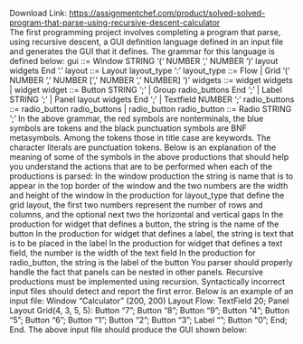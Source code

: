 Download Link: https://assignmentchef.com/product/solved-solved-program-that-parse-using-recursive-descent-calculator
<br>
The first programming project involves completing a program that parse, using recursive descent, a GUI definition language defined in an input file and generates the GUI that it defines. The grammar for this language is defined below: gui ::= Window STRING ‘(‘ NUMBER ‘,’ NUMBER ‘)’ layout widgets End ‘.’ layout ::= Layout layout_type ‘:’ layout_type ::= Flow | Grid ‘(‘ NUMBER ‘,’ NUMBER [‘,’ NUMBER ‘,’ NUMBER] ‘)’ widgets ::= widget widgets | widget widget ::= Button STRING ‘;’ | Group radio_buttons End ‘;’ | Label STRING ‘;’ | Panel layout widgets End ‘;’ | Textfield NUMBER ‘;’ radio_buttons ::= radio_button radio_buttons | radio_button radio_button ::= Radio STRING ‘;’ In the above grammar, the red symbols are nonterminals, the blue symbols are tokens and the black punctuation symbols are BNF metasymbols. Among the tokens those in title case are keywords. The character literals are punctuation tokens. Below is an explanation of the meaning of some of the symbols in the above productions that should help you understand the actions that are to be performed when each of the productions is parsed: In the window production the string is name that is to appear in the top border of the window and the two numbers are the width and height of the window In the production for layout_type that define the grid layout, the first two numbers represent the number of rows and columns, and the optional next two the horizontal and vertical gaps In the production for widget that defines a button, the string is the name of the button In the production for widget that defines a label, the string is text that is to be placed in the label In the production for widget that defines a text field, the number is the width of the text field In the production for radio_button, the string is the label of the button You parser should properly handle the fact that panels can be nested in other panels. Recursive productions must be implemented using recursion. Syntactically incorrect input files should detect and report the first error. Below is an example of an input file: Window “Calculator” (200, 200) Layout Flow: TextField 20; Panel Layout Grid(4, 3, 5, 5): Button “7”; Button “8”; Button “9”; Button “4”; Button “5”; Button “6”; Button “1”; Button “2”; Button “3”; Label “”; Button “0”; End; End. The above input file should produce the GUI shown below: